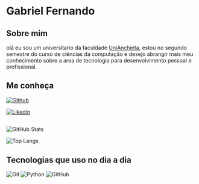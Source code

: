
# Gabriel Fernando

## Sobre mim
olá eu sou um universitario da faculdade [UniAnchieta](https://anchieta.br), estou no segundo semestre do curso de ciências da computação e desejo abrangir mais meu conhecimento sobre a area de tecnologia para desenvolvimento pessoal e profissional.

## Me conheça

[![Github](https://img.shields.io/badge/GitHub-030506?style=for-the-badge&logo=GitHub&logoColor=blue)]()

[![Likedin](https://img.shields.io/badge/Linkedin-030506?style=for-the-badge&logo=Linkedin&logoColor=blue)](https://www.linkedin.com/in/gabriel-fernando-378bb7314/)



##
![GitHub Stats](https://github-readme-stats.vercel.app/api?username=Gabrielfer0113&theme=transparent&bg_color=000&border_color=30A3DC&show_icons=true&icon_color=30A3DC&title_color=E94D5F&text_color=FFF)

![Top Langs](https://github-readme-stats-git-masterrstaa-rickstaa.vercel.app/api/top-langs/?username=Gabrielfer0113&layout=compact&bg_color=000&border_color=30A3DC&title_color=E94D5F&text_color=fff)

## Tecnologias que uso no dia a dia

![Git](https://img.shields.io/badge/GIT-E44C30?style=for-the-badge&logo=git&logoColor=white)
![Python](https://img.shields.io/badge/python-3670A0?style=for-the-badge&logo=python&logoColor=ffdd54)
![GitHub](https://img.shields.io/badge/GitHub-black?style=for-the-badge&logo=github&logoColor=white)
